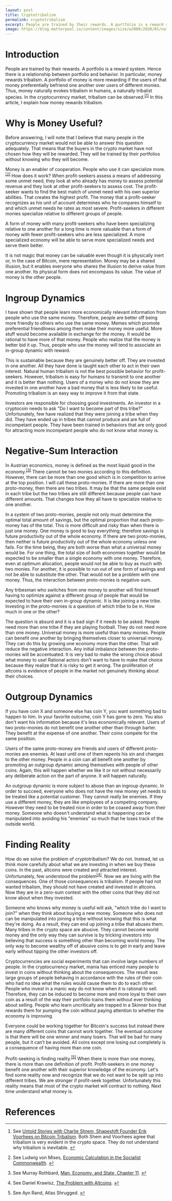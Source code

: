 ```yaml
---
layout: post
title: Cryptotribalism
permalink: cryptotribalism
excerpt: People are trained by their rewards. A portfolio is a reward system. Hence there is a relationship between portfolio and behavior. In particular, money rewards tribalism. A portfolio of money is more rewarding if the users of that money preferentially befriend one another over users of different monies. Thus, money naturally evokes tribalism in humans, a naturally tribalist species. In the cryptocurrency market, tribalism can be observed.[1] In this article, I explain how money rewards tribalism.
image: https://blog.matterpool.io/content/images/size/w2000/2020/01/native_american_tribes.jpg
---
```


# Introduction

People are trained by their rewards. A portfolio is a reward system. Hence there is a relationship between portfolio and behavior. In particular, money rewards tribalism. A portfolio of money is more rewarding if the users of that money preferentially befriend one another over users of different monies. Thus, money naturally evokes tribalism in humans, a naturally tribalist species. In the cryptocurrency market, tribalism can be observed.<sup class="footnote-ref">[[1]](#fn1)</sup> In this article, I explain how money rewards tribalism.

# Why is Money Useful?

Before answering, I will note that I believe that many people in the cryptocurrency market would not be able to answer this question adequately. That means that the buyers in the crypto market have not chosen how they will be rewarded. They will be trained by their portfolios without knowing who they will become.

Money is an enabler of cooperation. People who use it can specialize more.<sup class="footnote-ref">[[2]](#fn2)</sup> How does it work? When profit-seekers assess a means of addressing some unmet need, they look at who already has money to assess potential revenue and they look at other profit-seekers to assess cost. The profit-seeker wants to find the best match of unmet need with his own superior abilities. That creates the highest profit. The money that a profit-seeker recognizes as his unit of account determines who he compares himself to and which unmet needs he rates as most severe. Profit-seekers in different monies specialize relative to different groups of people.

A form of money with many profit-seekers who have been specializing relative to one another for a long time is more valuable than a form of money with fewer profit-seekers who are less specialized. A more specialized economy will be able to serve more specialized needs and serve them better.

It is not magic that money can be valuable even though it is physically inert or, in the case of Bitcoin, mere representation. Money may be a shared illusion, but it enables everyone who shares the illusion to derive value from one another. Its physical form does not encompass its value. The value of money is the other people.

# Ingroup Dynamics

I have shown that people learn more economically relevant information from people who use the same money. Therefore, people are better off being more friendly to others who use the same money. Memes which promote preferential friendliness among them make their money more useful. More stuff would become available in exchange for the money. It would be rational to have more of that money. People who realize that the money is better bid it up. Thus, people who use the money will tend to associate an in-group dynamic with reward.

This is sustainable because they are genuinely better off. They are invested in one another. All they have done is taught each other to act in their own interest. Natural human tribalism is not the best possible behavior for profit-seekers. However, tribalism is easy for humans to transmit to one another and it is better than nothing. Users of a money who do not know they are invested in one another have a bad money that is less likely to be useful. Promoting tribalism is an easy way to improve it from that state.

Investors are responsible for choosing good investments. An investor in a cryptocoin needs to ask "Do I want to become part of this tribe?" Unfortunately, few have realized that they were joining a tribe when they did. They have ended up in tribes that cannot produce and are full of incompetant people. They have been trained in behaviors that are only good for attracting more incompetant people who do not know what money is.

# Negative-Sum Interaction

In Austrian economics, money is defined as the most liquid good in the economy.<sup class="footnote-ref">[[3]](#fn3)</sup> There cannot be two monies according to this definition. However, there can be more than one good which is in competition to arrive at the top position. I will call these proto-monies. If there are more than one proto-money, then there are two tribes. It may be that the same people exist in each tribe but the two tribes are still different because people can have different amounts. That changes how they all have to specialize relative to one another.

In a system of two proto-monies, people not only must determine the optimal total amount of savings, but the optimal proportion that each proto-money has of the total. This is more difficult and risky than when there is just one money. One money is good to buy everything; therefore savings is future productivity out of the whole economy. If there are two proto-monies, then neither is future productivity out of the whole economy unless one fails. For the time being, they are both worse than what a universal money would be. For one thing, the total size of both economies together would be expected to be smaller than a single economy with one money. Therefore, even at optimum allocation, people would not be able to buy as much with two monies. For another, it is possible to run out of one form of savings and not be able to substitute the other. That would not be a problem with one money. Thus, the interaction between proto-monies is negative-sum.

Any tribesman who switches from one money to another will find himself having to optimize against a different group of people that would be expected to have their own in-group dynamic. It is like joining a new tribe. Investing in the proto-monies is a question of which tribe to be in. How much in one or the other?

The question is absurd and it is a bad sign if it needs to be asked. People need more than one tribe if they are playing football. They do not need more than one money. Universal money is more useful than many monies. People can benefit one another by bringing themselves closer to universal money. They can do this by growing one economy more than the other. That will reduce the negative interaction. Any initial imbalance between the proto-monies will be accentuated. It is very bad to make the wrong choice about what money to use! Rational actors don't want to have to make that choice because they realize that it is risky to get it wrong. The proliferation of altcoins is evidence of people in the market not genuinely thinking about their choices.

# Outgroup Dynamics

If you have coin X and someone else has coin Y, you want something bad to happen to him. In your favorite outcome, coin Y has gone to zero. You also don't want his information because it's less economically relevant. Users of two proto-monies do not benefit one another other than through barter. They benefit at the expense of one another. Their coins compete for the same position.

Users of the same proto-money are friends and users of different proto-monies are enemies. At least until one of them repents his sin and changes to the other money. People in a coin can all benefit one another by promoting an outgroup dynamic among themselves with people of other coins. Again, this will happen whether we like it or not without necessarily any deliberate action on the part of anyone. It will happen naturally.

An outgroup dynamic is more subject to abuse than an ingroup dynamic. In order to succeed, everyone who does not have the new money yet needs to be treated like a potential customer. They cannot really be enemies. If they use a different money, they are like employees of a competing company. However they need to be treated nice in order to be coaxed away from their money. Someone who doesn't understand what is happening can be manipulated into avoiding his "enemies" so much that he loses track of the outside world.

# Finding Reality

How do we solve the problem of cryptotribalism? We do not. Instead, let us think more carefully about what we are investing in when we buy these coins. In the past, altcoins were created and attracted interest. Unfortunately, few understood the problem<sup class="footnote-ref">[[4]](#fn4)</sup>. Now we are living with the consequences. One of those consequences is tribalism. If people had not wanted tribalism, they should not have created and invested in altcoins. Now they are in a zero-sum contest with the other coins that they did not know about when they invested.

Someone who knows why money is useful will ask, "which tribe do I want to join?" when they think about buying a new money. Someone who does not can be manipulated into joining a tribe without knowing that this is what they're doing. As a result, they can end up joining a tribe that abuses them. Many tribes in the crypto space are abusive. They cannot become world money and the only way they can survive is by tricking investors into believing that success is something other than becoming world money. The only way to become wealthy off of abusive coins is to get in early and leave early without tipping the other investors off.

Cryptocurrencies are social experiments that can involve large numbers of people. In the cryptocurrency market, mania has enticed many people to invest in coins without thinking about the consequences. The result was large groups of people behaving in accordance with the rules of their coin who had no idea what the rules would cause them to do to each other. People who invest in a manic way do not know when it is rational to sell. Therefore, they can be induced to become more and more loyal to their own coin as a result of the way their portfolio trains them without ever thinking about selling. People who learn uncritically are trapped in a Skinner box that rewards them for pumping the coin without paying attention to whether the economy is improving.

Everyone could be working together for Bitcoin's success but instead there are many different coins that cannot work together. The eventual outcome is that there will be one winner and many losers. That will be bad for many people, but it can’t be avoided. All coins except one losing out completely is a consequence of having more than one coin.

Profit-seeking is finding reality.<sup class="footnote-ref">[[5]](#fn5)</sup> When there is more than one money, there is more than one definition of profit. Profit-seekers in one money benefit one another with their superior knowledge of the economy. Let's find some reality now and recognize that we do not want to be split up into different tribes. We are stronger if profit-seek together. Unfortunately this reality means that most of the crypto market will contract to nothing. Next time understand what money is.

# References

* * *

1.  See [Untold Stories with Charlie Shrem, Shapeshift Founder Erik Voorhees on Bitcoin Tribalism](https://cms.megaphone.fm/channel/untoldstories?selected=BWG3700126571). Both Shem and Voorhees agree that tribalism is very evident in the crypto space. They do not understand why tribalism is inevitable. [↩︎](#fnref1)

2.  See Ludwig von Mises, [Economic Calculation in the Socialist Commonwealth](https://mises.org/library/economic-calculation-socialist-commonwealth). [↩︎](#fnref2)

3.  See Murray Rothbard, [Man, Economy, and State, Chapter 11](https://mises.org/library/man-economy-and-state-power-and-market/html/c/271). [↩︎](#fnref3)

4.  See Daniel Krawisz, [The Problem with Altcoins](https://nakamotostudies.org/literature/the-problem-with-altcoins/). [↩︎](#fnref4)

5.  See Ayn Rand, Atlas Shrugged. [↩︎](#fnref5)

